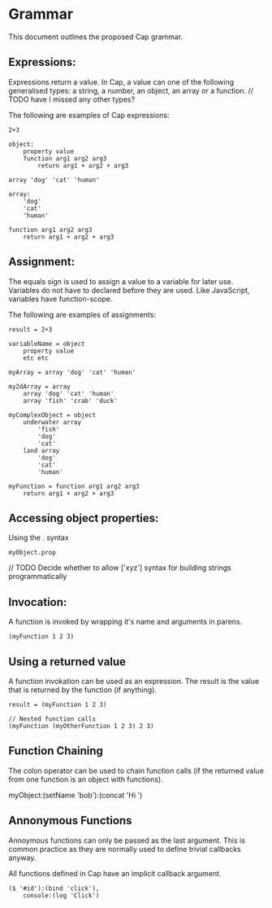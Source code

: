 # Grammar

This document outlines the proposed Cap grammar.

## Expressions:

Expressions return a value. In Cap, a value can one of the following generalised
types: a string, a number, an object, an array or a function. // TODO have I missed any other types?

The following are examples of Cap expressions:

	2+3

	object:
		property value
		function arg1 arg2 arg3
			return arg1 + arg2 + arg3

	array 'dog' 'cat' 'human'

	array:
		'dog'
		'cat'
		'human'

	function arg1 arg2 arg3
		return arg1 + arg2 + arg3

## Assignment:

The equals sign is used to assign a value to a variable for later use. Variables do
not have to declared before they are used. Like JavaScript, variables have function-scope.

The following are examples of assignments:

	result = 2+3

	variableName = object
		property value
		etc etc

	myArray = array 'dog' 'cat' 'human'

	my2dArray = array
		array 'dog' 'cat' 'human'
		array 'fish' 'crab' 'duck'

	myComplexObject = object
		underwater array
			'fish'
			'dog'
			'cat'
		land array
			'dog'
			'cat'
			'human'

	myFunction = function arg1 arg2 arg3
		return arg1 + arg2 + arg3

## Accessing object properties:

Using the . syntax

	myObject.prop

// TODO Decide whether to allow ['xyz'] syntax for building strings programmatically


## Invocation:

A function is invoked by wrapping it's name and arguments in parens.

	(myFunction 1 2 3)


## Using a returned value

A function invokation can be used as an expression. The result is the value that is returned
by the function (if anything).

	result = (myFunction 1 2 3)
	
	// Nested function calls
	(myFunction (myOtherFunction 1 2 3) 2 3)


## Function Chaining

The colon operator can be used to chain function calls (if the returned value from
one function is an object with functions).

myObject:(setName 'bob'):(concat 'Hi ')

## Annonymous Functions

Annoymous functions can only be passed as the last argument.
This is common practice as they are normally used to define
trivial callbacks anyway.

All functions defined in Cap have an implicit callback argument.

	($ '#id'):(bind 'click'),
		console:(log 'Click')
